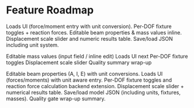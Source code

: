 # Feature Roadmap

Loads UI (force/moment entry with unit conversion).
Per-DOF fixture toggles + reaction forces.
Editable beam properties & mass values inline.
Displacement scale slider and numeric results table.
Save/load JSON including unit system.

Editable mass values (input field / inline edit)
Loads UI next
Per-DOF fixture toggles
Displacement scale slider
Quality summary wrap-up

Editable beam properties (A, I, E) with unit conversions.
Loads UI (forces/moments) with unit aware entry.
Per-DOF fixture toggles and reaction force calculation backend extension.
Displacement scale slider + numerical results table.
Save/load model JSON (including units, fixtures, masses).
Quality gate wrap-up summary.